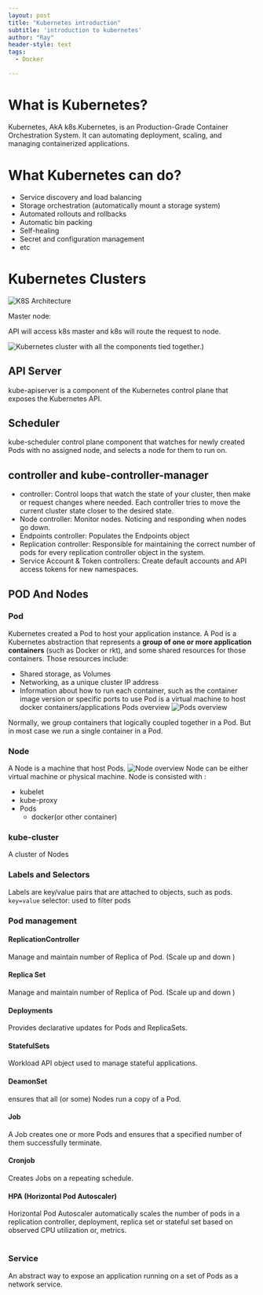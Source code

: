 ```yaml
---
layout: post
title: "Kubernetes introduction"
subtitle: 'introduction to kubernetes'
author: "Ray"
header-style: text
tags:
  - Docker

---
```

# What is Kubernetes?
Kubernetes, AkA k8s.Kubernetes, is an Production-Grade Container Orchestration System. It can automating deployment, scaling, and managing containerized applications. 
 
# What Kubernetes can do?
* Service discovery and load balancing
* Storage orchestration (automatically mount a storage system)
* Automated rollouts and rollbacks
* Automatic bin packing
* Self-healing
* Secret and configuration management
* etc
 
# Kubernetes Clusters
![K8S Architecture](https://miro.medium.com/max/1276/1*56l6-yNIXFaNZgofRqPAkA.jpeg)

Master node:

API will access k8s master and k8s will route the request to node.

![Kubernetes cluster with all the components tied together.](https://d33wubrfki0l68.cloudfront.net/7016517375d10c702489167e704dcb99e570df85/7bb53/images/docs/components-of-kubernetes.png))

## API Server
kube-apiserver is a component of the Kubernetes control plane that exposes the Kubernetes API. 

## Scheduler
kube-scheduler control plane component that watches for newly created Pods with no assigned node, and selects a node for them to run on.

## controller and kube-controller-manager
* controller: Control loops that watch the state of your cluster, then make or request changes where needed. Each controller tries to move the current cluster state closer to the desired state.
* Node controller: Monitor nodes. Noticing and responding when nodes go down.
* Endpoints controller: Populates the Endpoints object
* Replication controller: Responsible for maintaining the correct number of pods for every replication controller object in the system.
* Service Account & Token controllers: Create default accounts and API access tokens for new namespaces.

## POD And Nodes
### Pod
Kubernetes created a Pod to host your application instance. A Pod is a Kubernetes abstraction that represents a **group of one or more application containers** (such as Docker or rkt), and some shared resources for those containers. Those resources include:

* Shared storage, as Volumes
* Networking, as a unique cluster IP address
* Information about how to run each container, such as the container image version or specific ports to use
  Pod is a virtual machine to host docker containers/applications
  Pods overview ![Pods overview](https://d33wubrfki0l68.cloudfront.net/fe03f68d8ede9815184852ca2a4fd30325e5d15a/98064/docs/tutorials/kubernetes-basics/public/images/module_03_pods.svg)

Normally, we group containers that logically coupled together in a Pod. But in most case we run a single container in a Pod.

### Node
  A Node is a machine that host Pods.
  ![Node overview](https://d33wubrfki0l68.cloudfront.net/5cb72d407cbe2755e581b6de757e0d81760d5b86/a9df9/docs/tutorials/kubernetes-basics/public/images/module_03_nodes.svg)
  Node can be either virtual machine or physical machine.
  Node is consisted with :
  * kubelet
  * kube-proxy
  * Pods
    * docker(or other container)

### kube-cluster
  A cluster of Nodes

### Labels and Selectors
Labels are key/value pairs that are attached to objects, such as pods.
`key=value`
selector: used to filter pods

### Pod management

#### ReplicationController
Manage and maintain number of Replica of Pod. (Scale up and down )

#### Replica Set
Manage and maintain number of Replica of Pod. (Scale up and down )

#### Deployments
Provides declarative updates for Pods and ReplicaSets.
#### StatefulSets
Workload API object used to manage stateful applications.
#### DeamonSet
ensures that all (or some) Nodes run a copy of a Pod. 
#### Job
A Job creates one or more Pods and ensures that a specified number of them successfully terminate. 
#### Cronjob 
Creates Jobs on a repeating schedule.
#### HPA  (Horizontal Pod Autoscaler)
Horizontal Pod Autoscaler automatically scales the number of pods in a replication controller, deployment, replica set or stateful set based on observed CPU utilization or, metrics. 

#
### Service
An abstract way to expose an application running on a set of Pods as a network service.